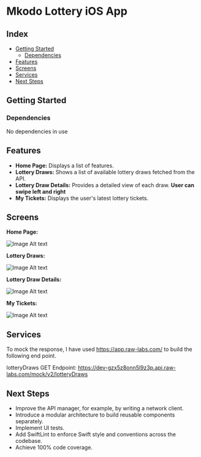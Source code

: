 # Mkodo Lottery iOS App

## Index

* [Getting Started](#Getting_Started)
    * [Dependencies](#Dependencies)
* [Features](#Features) 
* [Screens](#Screens)
* [Services](#Services)
* [Next Steps](#Next_Steps)


## Getting Started

### Dependencies
No dependencies in use
          

## Features

- **Home Page:** Displays a list of features.
- **Lottery Draws:** Shows a list of available lottery draws fetched from the API.
- **Lottery Draw Details:** Provides a detailed view of each draw. **User can swipe left and right**
- **My Tickets:** Displays the user's latest lottery tickets.

## Screens

**Home Page:**

![Image Alt text](/images/Home.png "Home Page")


**Lottery Draws:**

![Image Alt text](/images/Lottery-Draws.png "Lottery Draws") 


**Lottery Draw Details:**

![Image Alt text](/images/Lottery-Draw.png "Lottery Draw Details") 


**My Tickets:**

![Image Alt text](/images/MyTicket.png "My Tickets") 


## Services

To mock the response, I have used https://app.raw-labs.com/ to build the following end point.

lotteryDraws GET Endpoint: https://dev-gzx5z8onn5l9z3p.api.raw-labs.com/mock/v2/lotteryDraws


## Next Steps

- Improve the API manager, for example, by writing a network client.
- Introduce a modular architecture to build reusable components separately.
- Implement UI tests.
- Add SwiftLint to enforce Swift style and conventions across the codebase.
- Achieve 100% code coverage.
